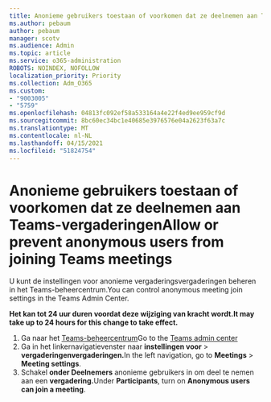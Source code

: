 ```yaml
---
title: Anonieme gebruikers toestaan of voorkomen dat ze deelnemen aan Teams-vergaderingen
ms.author: pebaum
author: pebaum
manager: scotv
ms.audience: Admin
ms.topic: article
ms.service: o365-administration
ROBOTS: NOINDEX, NOFOLLOW
localization_priority: Priority
ms.collection: Adm_O365
ms.custom:
- "9003005"
- "5759"
ms.openlocfilehash: 04813fc092ef58a533164a4e22f4ed9ee959cf9d
ms.sourcegitcommit: 8bc60ec34bc1e40685e3976576e04a2623f63a7c
ms.translationtype: MT
ms.contentlocale: nl-NL
ms.lasthandoff: 04/15/2021
ms.locfileid: "51824754"
---
```

# <a name="allow-or-prevent-anonymous-users-from-joining-teams-meetings"></a><span data-ttu-id="8f461-102">Anonieme gebruikers toestaan of voorkomen dat ze deelnemen aan Teams-vergaderingen</span><span class="sxs-lookup"><span data-stu-id="8f461-102">Allow or prevent anonymous users from joining Teams meetings</span></span>

<span data-ttu-id="8f461-103">U kunt de instellingen voor anonieme vergaderingsvergaderingen beheren in het Teams-beheercentrum.</span><span class="sxs-lookup"><span data-stu-id="8f461-103">You can control anonymous meeting join settings in the Teams Admin Center.</span></span>

<span data-ttu-id="8f461-104">**Het kan tot 24 uur duren voordat deze wijziging van kracht wordt.**</span><span class="sxs-lookup"><span data-stu-id="8f461-104">**It may take up to 24 hours for this change to take effect.**</span></span>

1.  <span data-ttu-id="8f461-105">Ga naar het [Teams-beheercentrum](https://admin.teams.microsoft.com)</span><span class="sxs-lookup"><span data-stu-id="8f461-105">Go to the [Teams admin center](https://admin.teams.microsoft.com)</span></span>
2.  <span data-ttu-id="8f461-106">Ga in het linkernavigatievenster naar **instellingen voor**   >   **vergaderingenvergaderingen.**</span><span class="sxs-lookup"><span data-stu-id="8f461-106">In the left navigation, go to  **Meetings**  >  **Meeting settings**.</span></span>
3.  <span data-ttu-id="8f461-107">Schakel **onder Deelnemers** anonieme gebruikers in om deel te nemen aan een **vergadering.**</span><span class="sxs-lookup"><span data-stu-id="8f461-107">Under  **Participants**, turn on  **Anonymous users can join a meeting**.</span></span>